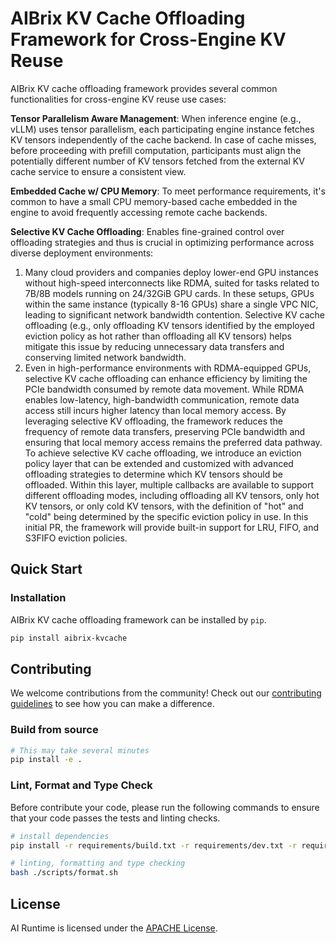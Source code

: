 # AIBrix KV Cache Offloading Framework for Cross-Engine KV Reuse
AIBrix KV cache offloading framework provides several common functionalities for cross-engine KV reuse use cases:

**Tensor Parallelism Aware Management**: When inference engine (e.g., vLLM) uses tensor parallelism, each participating engine instance fetches KV tensors independently of the cache backend. In case of cache misses, before proceeding with prefill computation, participants must align the potentially different number of KV tensors fetched from the external KV cache service to ensure a consistent view.

**Embedded Cache w/ CPU Memory**: To meet performance requirements, it's common to have a small CPU memory-based cache embedded in the engine to avoid frequently accessing remote cache backends.

**Selective KV Cache Offloading**: Enables fine-grained control over offloading strategies and thus is crucial in optimizing performance across diverse deployment environments:
1. Many cloud providers and companies deploy lower-end GPU instances without high-speed interconnects like RDMA, suited for tasks related to 7B/8B models running on 24/32GiB GPU cards. In these setups, GPUs within the same instance (typically 8-16 GPUs) share a single VPC NIC, leading to significant network bandwidth contention. Selective KV cache offloading (e.g., only offloading KV tensors identified by the employed eviction policy as hot rather than offloading all KV tensors) helps mitigate this issue by reducing unnecessary data transfers and conserving limited network bandwidth.
2. Even in high-performance environments with RDMA-equipped GPUs, selective KV cache offloading can enhance efficiency by limiting the PCIe bandwidth consumed by remote data movement. While RDMA enables low-latency, high-bandwidth communication, remote data access still incurs higher latency than local memory access. By leveraging selective KV offloading, the framework reduces the frequency of remote data transfers, preserving PCIe bandwidth and ensuring that local memory access remains the preferred data pathway.
To achieve selective KV cache offloading, we introduce an eviction policy layer that can be extended and customized with advanced offloading strategies to determine which KV tensors should be offloaded. Within this layer, multiple callbacks are available to support different offloading modes, including offloading all KV tensors, only hot KV tensors, or only cold KV tensors, with the definition of "hot" and "cold" being determined by the specific eviction policy in use. In this initial PR, the framework will provide built-in support for LRU, FIFO, and S3FIFO eviction policies.

## Quick Start
### Installation
AIBrix KV cache offloading framework can be installed by `pip`.

```sh
pip install aibrix-kvcache
```

## Contributing
We welcome contributions from the community! Check out our [contributing guidelines](https://github.com/vllm-project/aibrix/blob/main/CONTRIBUTING.md) to see how you can make a difference.

### Build from source

```bash
# This may take several minutes
pip install -e .
```

### Lint, Format and Type Check

Before contribute your code, please run the following commands to ensure that your code passes the tests and linting checks.

```bash
# install dependencies
pip install -r requirements/build.txt -r requirements/dev.txt -r requirements/core.txt

# linting, formatting and type checking
bash ./scripts/format.sh
```

## License

AI Runtime is licensed under the [APACHE License](https://github.com/vllm-project/aibrix/LICENSE.md).
